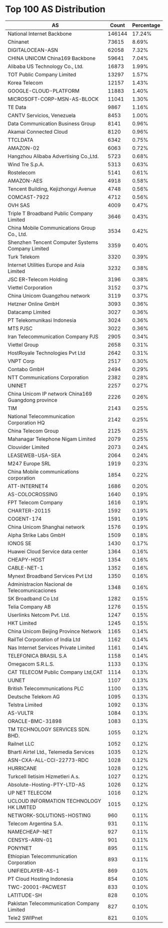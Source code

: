 # Top 100 AS Distribution
| AS | Count | Percentage |
|----|----|----|
| National Internet Backbone | 146144 | 17.24% |
| Chinanet | 73615 | 8.69% |
| DIGITALOCEAN-ASN | 62058 | 7.32% |
| CHINA UNICOM China169 Backbone | 59641 | 7.04% |
| Alibaba US Technology Co., Ltd. | 16873 | 1.99% |
| TOT Public Company Limited | 13297 | 1.57% |
| Korea Telecom | 12157 | 1.43% |
| GOOGLE-CLOUD-PLATFORM | 11883 | 1.40% |
| MICROSOFT-CORP-MSN-AS-BLOCK | 11041 | 1.30% |
| TE Data | 9867 | 1.16% |
| CANTV Servicios, Venezuela | 8453 | 1.00% |
| Data Communication Business Group | 8141 | 0.96% |
| Akamai Connected Cloud | 8120 | 0.96% |
| TTCLDATA | 6342 | 0.75% |
| AMAZON-02 | 6063 | 0.72% |
| Hangzhou Alibaba Advertising Co.,Ltd. | 5723 | 0.68% |
| Wind Tre S.p.A. | 5313 | 0.63% |
| Rostelecom | 5141 | 0.61% |
| AMAZON-AES | 4918 | 0.58% |
| Tencent Building, Kejizhongyi Avenue | 4748 | 0.56% |
| COMCAST-7922 | 4712 | 0.56% |
| OVH SAS | 4009 | 0.47% |
| Triple T Broadband Public Company Limited | 3646 | 0.43% |
| China Mobile Communications Group Co., Ltd. | 3534 | 0.42% |
| Shenzhen Tencent Computer Systems Company Limited | 3359 | 0.40% |
| Turk Telekom | 3320 | 0.39% |
| Internet Utilities Europe and Asia Limited | 3232 | 0.38% |
| JSC ER-Telecom Holding | 3196 | 0.38% |
| Viettel Corporation | 3152 | 0.37% |
| China Unicom Guangzhou network | 3119 | 0.37% |
| Hetzner Online GmbH | 3093 | 0.36% |
| Datacamp Limited | 3027 | 0.36% |
| PT Telekomunikasi Indonesia | 3024 | 0.36% |
| MTS PJSC | 3022 | 0.36% |
| Iran Telecommunication Company PJS | 2905 | 0.34% |
| Viettel Group | 2658 | 0.31% |
| HostRoyale Technologies Pvt Ltd | 2642 | 0.31% |
| VNPT Corp | 2517 | 0.30% |
| Contabo GmbH | 2494 | 0.29% |
| NTT Communications Corporation | 2382 | 0.28% |
| UNINET | 2257 | 0.27% |
| China Unicom IP network China169 Guangdong province | 2226 | 0.26% |
| TIM | 2143 | 0.25% |
| National Telecommunication Corporation HQ | 2142 | 0.25% |
| China Telecom Group | 2125 | 0.25% |
| Mahanagar Telephone Nigam Limited | 2079 | 0.25% |
| Clouvider Limited | 2073 | 0.24% |
| LEASEWEB-USA-SEA | 2064 | 0.24% |
| M247 Europe SRL | 1919 | 0.23% |
| China Mobile communications corporation | 1854 | 0.22% |
| ATT-INTERNET4 | 1686 | 0.20% |
| AS-COLOCROSSING | 1640 | 0.19% |
| FPT Telecom Company | 1616 | 0.19% |
| CHARTER-20115 | 1592 | 0.19% |
| COGENT-174 | 1591 | 0.19% |
| China Unicom Shanghai network | 1576 | 0.19% |
| Alpha Strike Labs GmbH | 1509 | 0.18% |
| IONOS SE | 1430 | 0.17% |
| Huawei Cloud Service data center | 1364 | 0.16% |
| CHEAPY-HOST | 1354 | 0.16% |
| CABLE-NET-1 | 1352 | 0.16% |
| Mynext Broadband Services Pvt Ltd | 1350 | 0.16% |
| Administracion Nacional de Telecomunicaciones | 1348 | 0.16% |
| SK Broadband Co Ltd | 1282 | 0.15% |
| Telia Company AB | 1276 | 0.15% |
| Userlinks Netcom Pvt. Ltd. | 1247 | 0.15% |
| HKT Limited | 1245 | 0.15% |
| China Unicom Beijing Province Network | 1165 | 0.14% |
| RailTel Corporation of India Ltd | 1162 | 0.14% |
| Nas Internet Services Private Limited | 1161 | 0.14% |
| TELEFONICA BRASIL S.A | 1158 | 0.14% |
| Omegacom S.R.L.S. | 1133 | 0.13% |
| CAT TELECOM Public Company Ltd,CAT | 1114 | 0.13% |
| UUNET | 1107 | 0.13% |
| British Telecommunications PLC | 1100 | 0.13% |
| Deutsche Telekom AG | 1095 | 0.13% |
| Telstra Limited | 1092 | 0.13% |
| AS-VULTR | 1084 | 0.13% |
| ORACLE-BMC-31898 | 1083 | 0.13% |
| TM TECHNOLOGY SERVICES SDN. BHD. | 1055 | 0.12% |
| Railnet LLC | 1052 | 0.12% |
| Bharti Airtel Ltd., Telemedia Services | 1035 | 0.12% |
| ASN-CXA-ALL-CCI-22773-RDC | 1028 | 0.12% |
| HURRICANE | 1028 | 0.12% |
| Turkcell Iletisim Hizmetleri A.s. | 1027 | 0.12% |
| Absolute-Hosting-PTY-LTD-AS | 1026 | 0.12% |
| UP NET TELECOM | 1016 | 0.12% |
| UCLOUD INFORMATION TECHNOLOGY HK LIMITED | 1015 | 0.12% |
| NETWORK-SOLUTIONS-HOSTING | 960 | 0.11% |
| Telecom Argentina S.A. | 931 | 0.11% |
| NAMECHEAP-NET | 927 | 0.11% |
| CENSYS-ARIN-01 | 901 | 0.11% |
| PONYNET | 895 | 0.11% |
| Ethiopian Telecommunication Corporation | 893 | 0.11% |
| UNIFIEDLAYER-AS-1 | 869 | 0.10% |
| PT Cloud Hosting Indonesia | 854 | 0.10% |
| TWC-20001-PACWEST | 833 | 0.10% |
| LATITUDE-SH | 828 | 0.10% |
| Pakistan Telecommunication Company Limited | 827 | 0.10% |
| Tele2 SWIPnet | 821 | 0.10% |
